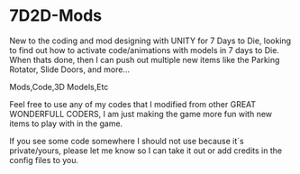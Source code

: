 # 7D2D-Mods
New to the coding and mod designing with UNITY for 7 Days to Die, looking to find out how to activate code/animations with models in 7 days to Die. When thats done, then I can push out multiple new items like the Parking Rotator, Slide Doors, and more...

Mods,Code,3D Models,Etc

Feel free to use any of my codes that I modified from other GREAT WONDERFULL CODERS, I am just making the game more fun with new items to play with in the game.

If you see some code somewhere I should not use because it´s private/yours, please let me know so I can take it out or add credits in the config files to you.

